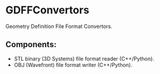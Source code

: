 # GDFFConvertors
Geometry Definition File Format Convertors.

## Components:
* STL binary (3D Systems) file format reader (C++/Python).
* OBJ (Wavefront) file format writer (C++/Python).
